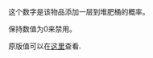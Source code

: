 这个数字是该物品添加一层到堆肥桶的概率。

保持数值为0来禁用。

原版值可以在[这里](https://minecraft.fandom.com/wiki/Composter#Composting)查看.
